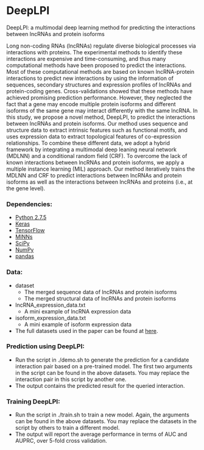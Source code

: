 # DeepLPI

DeepLPI: a multimodal deep learning method for predicting the interactions between lncRNAs and protein isoforms

Long non-coding RNAs (lncRNAs) regulate diverse biological processes via interactions with proteins. The experimental methods to identify these interactions are expensive and time-consuming, and thus many computational methods have been proposed to predict the interactions. Most of these computational methods are based on known lncRNA-protein interactions to predict new interactions by using the information of sequences, secondary structures and expression profiles of lncRNAs and protein-coding genes. Cross-validations showed that these methods have achieved promising prediction performance. However, they neglected the fact that a gene may encode multiple protein isoforms and different isoforms of the same gene may interact differently with the same lncRNA. In this study, we propose a novel method, DeepLPI, to predict the interactions between lncRNAs and protein isoforms. Our method uses sequence and structure data to extract intrinsic features such as functional motifs, and uses expression data to extract topological features of co-expression relationships. To combine these different data, we adopt a hybrid framework by integrating a multimodal deep leaning neural network (MDLNN) and a conditional random field (CRF). To overcome the lack of known interactions between lncRNAs and protein isoforms, we apply a multiple instance learning (MIL) approach. Our method iteratively trains the MDLNN and CRF to predict interactions between lncRNAs and protein isoforms as well  as the interactions between lncRNAs and proteins (i.e., at the gene level).


### Dependencies: 
- [Python 2.7.5](https://www.python.org/downloads/release/python-275/)
- [Keras](https://keras.io/)
- [TensorFlow](https://keras.io/backend/)
- [MINNs](https://github.com/yanyongluan/MINNs)
- [SciPy](https://www.scipy.org/)
- [NumPy](https://numpy.org/)
- [pandas](https://pandas.pydata.org/)


### Data:
- dataset
  - The merged sequence data of lncRNAs and protein isoforms
  - The merged structural data of lncRNAs and protein isoforms
- lncRNA_expression_data.txt
  - A mini example of lncRNA expression data
- isoform_expression_data.txt
  - A mini example of isoform expression data
- The full datasets used in the paper can be found at [here](https://drive.google.com/drive/folders/1qWZq4pKoPJj6u_pbNgKAm_zodxpPxD9S?usp=sharing).


### Prediction using DeepLPI:
- Run the script in ./demo.sh to generate the prediction for a candidate interaction pair based on a pre-trained model. The first two arguments in the script can be found in the above datasets. You may replace the interaction pair in this script by another one.
- The output contains the predicted result for the queried interaction. 

### Training DeepLPI:
- Run the script in ./train.sh to train a new model. Again, the arguments can be found in the above datasets. You may replace the datasets in the script by others to train a different model.
- The output will report the average performance in terms of AUC and AUPRC, over 5-fold cross validation.







